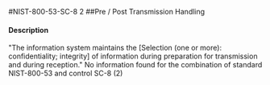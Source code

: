 #NIST-800-53-SC-8 2
##Pre / Post Transmission Handling
#### Description
"The information system maintains the [Selection (one or more): confidentiality; integrity] of information during preparation for transmission and during reception."
No information found for the combination of standard NIST-800-53 and control SC-8 (2)
